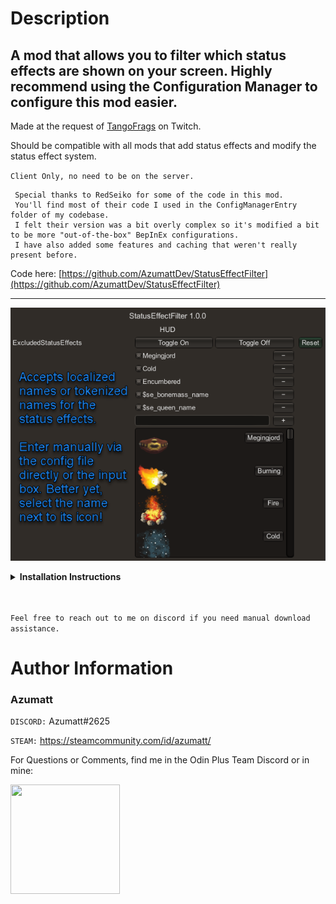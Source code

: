 # Description

## A mod that allows you to filter which status effects are shown on your screen. Highly recommend using the Configuration Manager to configure this mod easier.

Made at the request of [TangoFrags](https://www.twitch.tv/tangofrags) on Twitch.

Should be compatible with all mods that add status effects and modify the status effect system.

`Client Only, no need to be on the server.`

     Special thanks to RedSeiko for some of the code in this mod.
     You'll find most of their code I used in the ConfigManagerEntry folder of my codebase.
     I felt their version was a bit overly complex so it's modified a bit to be more "out-of-the-box" BepInEx configurations.
     I have also added some features and caching that weren't really present before.

Code here: [https://github.com/AzumattDev/StatusEffectFilter](https://github.com/AzumattDev/StatusEffectFilter)

---

![](https://github.com/AzumattDev/StatusEffectFilter/blob/master/Thunderstore/icon_readme.png?raw=true)


<details>
<summary><b>Installation Instructions</b></summary>

***You must have BepInEx installed correctly! I can not stress this enough.***

### Manual Installation

`Note: (Manual installation is likely how you have to do this on a server, make sure BepInEx is installed on the server correctly)`

1. **Download the latest release of BepInEx.**
2. **Extract the contents of the zip file to your game's root folder.**
3. **Download the latest release of StatusEffectFilter from Thunderstore.io.**
4. **Extract the contents of the zip file to the `BepInEx/plugins` folder.**
5. **Launch the game.**

### Installation through r2modman or Thunderstore Mod Manager

1. **Install [r2modman](https://valheim.thunderstore.io/package/ebkr/r2modman/)
   or [Thunderstore Mod Manager](https://www.overwolf.com/app/Thunderstore-Thunderstore_Mod_Manager).**

   > For r2modman, you can also install it through the Thunderstore site.
   ![](https://i.imgur.com/s4X4rEs.png "r2modman Download")

   > For Thunderstore Mod Manager, you can also install it through the Overwolf app store
   ![](https://i.imgur.com/HQLZFp4.png "Thunderstore Mod Manager Download")
2. **Open the Mod Manager and search for "StatusEffectFilter" under the Online
   tab. `Note: You can also search for "Azumatt" to find all my mods.`**

   `The image below shows VikingShip as an example, but it was easier to reuse the image.`

   ![](https://i.imgur.com/5CR5XKu.png)

3. **Click the Download button to install the mod.**
4. **Launch the game.**

</details>

<br>
<br>

`Feel free to reach out to me on discord if you need manual download assistance.`

# Author Information

### Azumatt

`DISCORD:` Azumatt#2625

`STEAM:` https://steamcommunity.com/id/azumatt/

For Questions or Comments, find me in the Odin Plus Team Discord or in mine:

<a href="https://discord.gg/pdHgy6Bsng"><img src="https://i.imgur.com/Xlcbmm9.png" href="https://discord.gg/pdHgy6Bsng" width="175" height="175"></a>